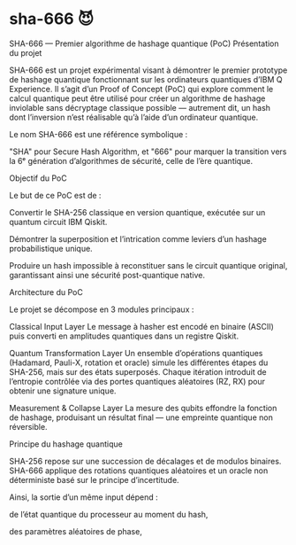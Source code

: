 # sha-666 😈
SHA-666 — Premier algorithme de hashage quantique (PoC)
Présentation du projet

SHA-666 est un projet expérimental visant à démontrer le premier prototype de hashage quantique fonctionnant sur les ordinateurs quantiques d’IBM Q Experience.
Il s’agit d’un Proof of Concept (PoC) qui explore comment le calcul quantique peut être utilisé pour créer un algorithme de hashage inviolable sans décryptage classique possible — autrement dit, un hash dont l’inversion n’est réalisable qu’à l’aide d’un ordinateur quantique.

Le nom SHA-666 est une référence symbolique :

"SHA" pour Secure Hash Algorithm, et "666" pour marquer la transition vers la 6ᵉ génération d’algorithmes de sécurité, celle de l’ère quantique.

Objectif du PoC

Le but de ce PoC est de :

Convertir le SHA-256 classique en version quantique, exécutée sur un quantum circuit IBM Qiskit.

Démontrer la superposition et l’intrication comme leviers d’un hashage probabilistique unique.

Produire un hash impossible à reconstituer sans le circuit quantique original, garantissant ainsi une sécurité post-quantique native.

Architecture du PoC

Le projet se décompose en 3 modules principaux :

Classical Input Layer
Le message à hasher est encodé en binaire (ASCII) puis converti en amplitudes quantiques dans un registre Qiskit.

Quantum Transformation Layer
Un ensemble d’opérations quantiques (Hadamard, Pauli-X, rotation et oracle) simule les différentes étapes du SHA-256, mais sur des états superposés.
Chaque itération introduit de l’entropie contrôlée via des portes quantiques aléatoires (RZ, RX) pour obtenir une signature unique.

Measurement & Collapse Layer
La mesure des qubits effondre la fonction de hashage, produisant un résultat final — une empreinte quantique non réversible.

Principe du hashage quantique

SHA-256 repose sur une succession de décalages et de modulos binaires.
SHA-666 applique des rotations quantiques aléatoires et un oracle non déterministe basé sur le principe d’incertitude.

Ainsi, la sortie d’un même input dépend :

de l’état quantique du processeur au moment du hash,

des paramètres aléatoires de phase,
